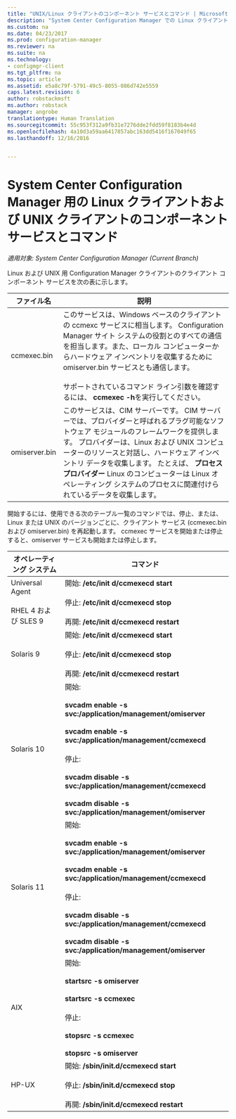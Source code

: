 ```yaml
---
title: "UNIX/Linux クライアントのコンポーネント サービスとコマンド | Microsoft Docs"
description: "System Center Configuration Manager での Linux クライアントおよび UNIX クライアントに対するコンポーネント サービスとコマンドについて説明します。"
ms.custom: na
ms.date: 04/23/2017
ms.prod: configuration-manager
ms.reviewer: na
ms.suite: na
ms.technology:
- configmgr-client
ms.tgt_pltfrm: na
ms.topic: article
ms.assetid: e5a8c79f-5791-49c5-8055-086d742e5559
caps.latest.revision: 6
author: robstackmsft
ms.author: robstack
manager: angrobe
translationtype: Human Translation
ms.sourcegitcommit: 55c953f312a9fb31e7276dde2fdd59f8183b4e4d
ms.openlocfilehash: 4a10d3a59aa6417857abc163dd5416f167049f65
ms.lasthandoff: 12/16/2016


---
```

# <a name="linux-and-unix-clients-component-services-and-commands-for-system-center-configuration-manager"></a>System Center Configuration Manager 用の Linux クライアントおよび UNIX クライアントのコンポーネント サービスとコマンド

*適用対象: System Center Configuration Manager (Current Branch)*


 Linux および UNIX 用 Configuration Manager クライアントのクライアント コンポーネント サービスを次の表に示します。  

|ファイル名|説明|  
|---------------|----------------------|  
|ccmexec.bin|このサービスは、Windows ベースのクライアントの ccmexc サービスに相当します。 Configuration Manager サイト システムの役割とのすべての通信を担当します。また、ローカル コンピューターからハードウェア インベントリを収集するために omiserver.bin サービスとも通信します。<br /><br /> サポートされているコマンド ライン引数を確認するには、 **ccmexec -h**を実行してください。|  
|omiserver.bin|このサービスは、CIM サーバーです。 CIM サーバーでは、プロバイダーと呼ばれるプラグ可能なソフトウェア モジュールのフレームワークを提供します。 プロバイダーは、Linux および UNIX コンピューターのリソースと対話し、ハードウェア インベントリ データを収集します。 たとえば、 **プロセス プロバイダー** Linux のコンピューターは Linux オペレーティング システムのプロセスに関連付けられているデータを収集します。|  

 開始するには、使用できる次のテーブル一覧のコマンドでは、停止、または、Linux または UNIX のバージョンごとに、クライアント サービス (ccmexec.bin および omiserver.bin) を再起動します。 ccmexec サービスを開始または停止すると、omiserver サービスも開始または停止します。  

|オペレーティング システム|コマンド|  
|----------------------|--------------|  
|Universal Agent<br /><br /> RHEL 4 および SLES 9|開始: **/etc/init d/ccmexecd start**<br /><br /> 停止: **/etc/init d/ccmexecd stop**<br /><br /> 再開: **/etc/init d/ccmexecd restart**|  
|Solaris 9|開始: **/etc/init d/ccmexecd start**<br /><br /> 停止: **/etc/init d/ccmexecd stop**<br /><br /> 再開: **/etc/init d/ccmexecd restart**|  
|Solaris 10|開始:<br /><br /> **svcadm enable -s svc:/application/management/omiserver**<br /><br /> **svcadm enable -s svc:/application/management/ccmexecd**<br /><br /> 停止:<br /><br /> **svcadm disable -s svc:/application/management/ccmexecd**<br /><br /> **svcadm disable -s svc:/application/management/omiserver**|  
|Solaris 11|開始:<br /><br /> **svcadm enable -s svc:/application/management/omiserver**<br /><br /> **svcadm enable -s svc:/application/management/ccmexecd**<br /><br /> 停止:<br /><br /> **svcadm disable -s svc:/application/management/ccmexecd**<br /><br /> **svcadm disable -s svc:/application/management/omiserver**|  
|AIX|開始:<br /><br /> **startsrc -s omiserver**<br /><br /> **startsrc -s ccmexec**<br /><br /> 停止:<br /><br /> **stopsrc -s ccmexec**<br /><br /> **stopsrc -s omiserver**|  
|HP-UX|開始: **/sbin/init.d/ccmexecd start**<br /><br /> 停止: **/sbin/init.d/ccmexecd stop**<br /><br /> 再開: **/sbin/init.d/ccmexecd restart**|  

